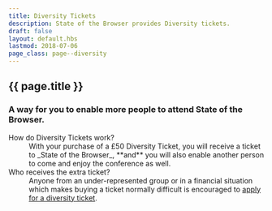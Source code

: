 ```yaml
---
title: Diversity Tickets
description: State of the Browser provides Diversity tickets.
draft: false
layout: default.hbs
lastmod: 2018-07-06
page_class: page--diversity
---
```



<h2 class="title">{{ page.title }}</h2>

### A way for you to enable more people to attend State of the Browser.

<dl>
  <dt>How do Diversity Tickets work?</dt>
  <dd>With your purchase of a £50 Diversity Ticket, you will receive a ticket to _State of the Browser_, **and** you will also enable another person to come and enjoy the conference as well.</dd>
  <dt>Who receives the extra ticket?</dt>
  <dd>Anyone from an under-represented group or in a financial situation which makes buying a ticket normally difficult is encouraged to <a href="mailto:organisers@londonwebstandards.org" title="Apply for a Diversity Ticket">apply for a diversity ticket</a>.
</dl>
